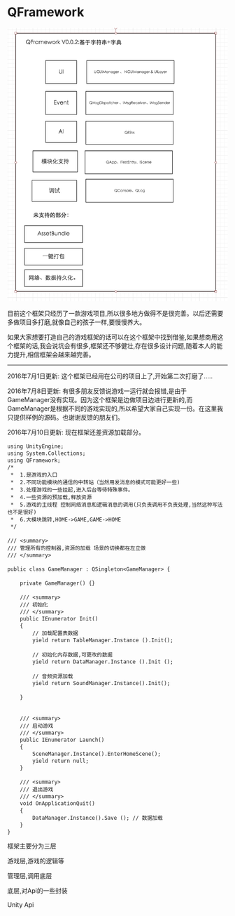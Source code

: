 # QFramework

![](./DocRes/1.png)



​	目前这个框架只经历了一款游戏项目,所以很多地方做得不是很完善。以后还需要多做项目多打磨,就像自己的孩子一样,要慢慢养大。

如果大家想要打造自己的游戏框架的话可以在这个框架中找到借鉴,如果想商用这个框架的话,我会说坑会有很多,框架还不够健壮,存在很多设计问题,随着本人的能力提升,相信框架会越来越完善。

----------------

2016年7月1日更新:
​	这个框架已经用在公司的项目上了,开始第二次打磨了.....

2016年7月8日更新:
	有很多朋友反馈说游戏一运行就会报错,是由于GameManager没有实现。因为这个框架是边做项目边进行更新的,而GameManager是根据不同的游戏实现的,所以希望大家自己实现一份。在这里我只提供样例的源码。也谢谢反馈的朋友们。
	
2016年7月10日更新:
	现在框架还差资源加载部分。
	
```
using UnityEngine;
using System.Collections;
using QFramework;
/*
 *  1.是游戏的入口
 *  2.不同功能模块的通信的中转站（当然用发消息的模式可能更好一些)
 *  3.处理游戏的一些挂起,进入后台等待特殊事件。
 *  4.一些资源的预加载,释放资源
 *  5.游戏的主线程 控制网络消息和逻辑消息的调用(只负责调用不负责处理,当然这种写法也不是很好)
 *  6.大模块跳转,HOME->GAME,GAME->HOME
 */

/// <summary>
/// 管理所有的控制器,资源的加载 场景的切换都在左立做
/// </summary>

public class GameManager : QSingleton<GameManager> {

	private GameManager() {}

	/// <summary>
	/// 初始化
	/// </summary>
	public IEnumerator Init()
	{
		// 加载配置表数据
		yield return TableManager.Instance ().Init();

		// 初始化内存数据,可更改的数据
		yield return DataManager.Instance ().Init ();

		// 音频资源加载
		yield return SoundManager.Instance().Init();

	}
		

	/// <summary>
	/// 启动游戏
	/// </summary>
	public IEnumerator Launch()
	{
		SceneManager.Instance().EnterHomeScene();
		yield return null;
	}		

	/// <summary>
	/// 退出游戏
	/// </summary>
	void OnApplicationQuit()
	{
		DataManager.Instance().Save (); // 数据加载
	}
}

```


框架主要分为三层

游戏层,游戏的逻辑等

管理层,调用底层

底层,对Api的一些封装

Unity Api